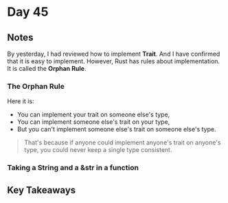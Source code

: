 # Day 45

## Notes

By yesterday, I had reviewed how to implement **Trait**. And I have confirmed that it is easy to implement.
However, Rust has rules about implementation. It is called the **Orphan Rule**.

### The Orphan Rule

Here it is:

- You can implement your trait on someone else's type,
- You can implement someone else's trait on your type,
- But you can't implement someone else's trait on someone else's type.

> That's because if anyone could implement anyone's trait on anyone's type, you could never keep a single type consistent.

### Taking a String and a &str in a function

## Key Takeaways

